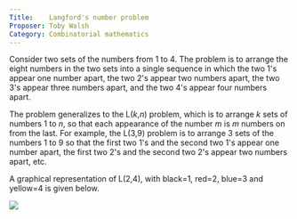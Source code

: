 ```yaml
---
Title:    Langford's number problem
Proposer: Toby Walsh
Category: Combinatorial mathematics
---
```



Consider two sets of the numbers from 1 to 4. The problem is to arrange  the eight numbers in the two sets into a single sequence in which the two 1's appear one number apart, the two 2's appear two numbers apart, the two 3's appear three numbers apart, and the two 4's appear four numbers apart.

The problem generalizes to the L($k$,$n$) problem, which is to arrange
$k$ sets of numbers 1 to $n$, so that each appearance of the number
$m$ is $m$ numbers on from the last. For example, the L(3,9) problem
is to arrange 3 sets of the numbers 1 to 9 so that the first two 1's
and the second two 1's appear one number apart, the first two 2's and
the second two 2's appear two numbers apart, etc.

A graphical representation of L(2,4), with black=1, red=2, blue=3 and
yellow=4 is given below.

![](assets/langford.gif)